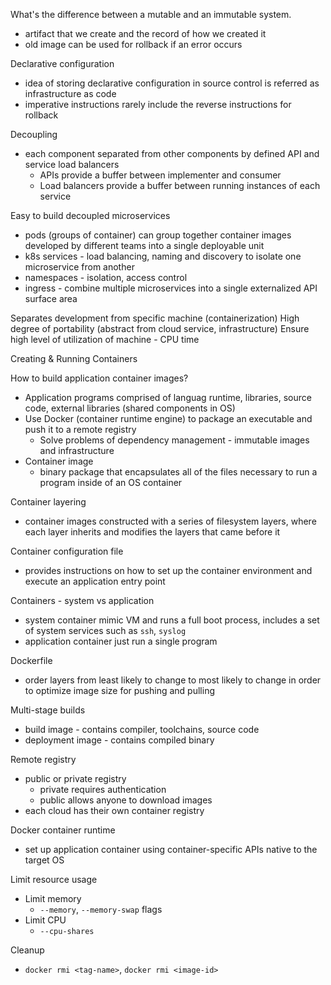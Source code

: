 
What's the difference between a mutable and an immutable system.

- artifact that we create and the record of how we created it
- old image can be used for rollback if an error occurs

Declarative configuration

- idea of storing declarative configuration in source control is referred as infrastructure as code
- imperative instructions rarely include the reverse instructions for rollback

Decoupling

- each component separated from other components by defined API and service load balancers
  - APIs provide a buffer between implementer and consumer
  - Load balancers provide a buffer between running instances of each service

Easy to build decoupled microservices
- pods (groups of container) can group together container images developed by different teams into a single deployable unit
- k8s services - load balancing, naming and discovery to isolate one microservice from another
- namespaces - isolation, access control
- ingress - combine multiple microservices into a single externalized API surface area

Separates development from specific machine (containerization)
High degree of portability (abstract from cloud service, infrastructure)
Ensure high level of utilization of machine - CPU time

Creating & Running Containers

How to build application container images?
- Application programs comprised of languag runtime, libraries, source code, external libraries (shared components in OS)
- Use Docker (container runtime engine) to package an executable and push it to a remote registry
  - Solve problems of dependency management - immutable images and infrastructure
- Container image
  - binary package that encapsulates all of the files necessary to run a program inside of an OS container

Container layering
- container images constructed with a series of filesystem layers, where each layer inherits and modifies the layers that came before it

Container configuration file
- provides instructions on how to set up the container environment and execute an application entry point

Containers - system vs application
- system container mimic VM and runs a full boot process, includes a set of system services such as `ssh`, `syslog`
- application container just run a single program


Dockerfile
- order layers from least likely to change to most likely to change in order to optimize image size for pushing and pulling

Multi-stage builds
- build image - contains compiler, toolchains, source code
- deployment image - contains compiled binary

Remote registry
- public or private registry
  - private requires authentication
  - public allows anyone to download images
- each cloud has their own container registry

Docker container runtime
- set up application container using container-specific APIs native to the target OS

Limit resource usage
- Limit memory
  - `--memory`, `--memory-swap` flags
- Limit CPU
  - `--cpu-shares`

Cleanup
- `docker rmi <tag-name>`, `docker rmi <image-id>`